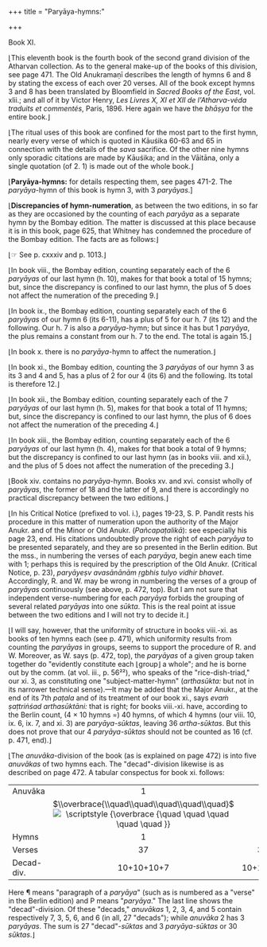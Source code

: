 +++
title = "Paryāya-hymns:"

+++




Book XI.

⌊This eleventh book is the fourth book of the second grand division of
the Atharvan collection. As to the general make-up of the books of this
division, see page 471. The Old Anukramaṇī describes the length of hymns
6 and 8 by stating the excess of each over 20 verses. All of the book
except hymns 3 and 8 has been translated by Bloomfield in *Sacred Books
of the East*, vol. xlii.; and all of it by Victor Henry, *Les Livres X,
XI et XII de l'Atharva-véda traduits et commentés*, Paris, 1896. Here
again we have the *bhāṣya* for the entire book.⌋

⌊The ritual uses of this book are confined for the most part to the
first hymn, nearly every verse of which is quoted in Kāuśika 60-63 and
65 in connection with the details of the *sava* sacrifice. Of the other
nine hymns only sporadic citations are made by Kāuśika; and in the
Vāitāna, only a single quotation (of 2. 1) is made out of the whole
book.⌋

⌊**Paryāya-hymns:** for details respecting them, see pages 471-2. The
*paryāya*-hymn of this book is hymn 3, with 3 *paryāyas*.\]

⌊**Discrepancies of hymn-numeration**, as between the two editions, in
so far as they are occasioned by the counting of each *paryāya* as a
separate hymn by the Bombay edition. The matter is discussed at this
place because it is in this book, page 625, that Whitney has condemned
the procedure of the Bombay edition. The facts are as follows:⌋

⌊☞ See p. cxxxiv and p. 1013.⌋

  

⌊In book viii., the Bombay edition, counting separately each of the 6
*paryāyas* of our last hymn (h. 10), makes for that book a total of 15
hymns; but, since the discrepancy is confined to our last hymn, the plus
of 5 does not affect the numeration of the preceding 9.⌋

⌊In book ix., the Bombay edition, counting separately each of the 6
*paryāyas* of our hymn 6 (its 6-11), has a plus of 5 for our h. 7 (its
12) and the following. Our h. 7 is also a *paryāya*-hymn; but since it
has but 1 *paryāya*, the plus remains a constant from our h. 7 to the
end. The total is again 15.⌋

⌊In book x. there is no *paryāya*-hymn to affect the numeration.⌋

⌊In book xi., the Bombay edition, counting the 3 *paryāyas* of our hymn
3 as its 3 and 4 and 5, has a plus of 2 for our 4 (its 6) and the
following. Its total is therefore 12.⌋



⌊In book xii., the Bombay edition, counting separately each of the 7
*paryāyas* of our last hymn (h. 5), makes for that book a total of 11
hymns; but, since the discrepancy is confined to our last hymn, the plus
of 6 does not affect the numeration of the preceding 4.⌋

⌊In book xiii., the Bombay edition, counting separately each of the 6
*paryāyas* of our last hymn (h. 4), makes for that book a total of 9
hymns; but the discrepancy is confined to our last hymn (as in books
viii. and xii.), and the plus of 5 does not affect the numeration of the
preceding 3.⌋

⌊Book xiv. contains no *paryāya*-hymn. Books xv. and xvi. consist wholly
of *paryāyas*, the former of 18 and the latter of 9, and there is
accordingly no practical discrepancy between the two editions.⌋

⌊In his Critical Notice (prefixed to vol. i.), pages 19-23, S. P. Pandit
rests his procedure in this matter of numeration upon the authority of
the Major Anukr. and of the Minor or Old Anukr. (*Pañcapaṭalikā*): see
especially his page 23, end. His citations undoubtedly prove the right
of each *paryāya* to be presented separately, and they are so presented
in the Berlin edition. But the mss., in numbering the verses of each
*paryāya*, begin anew each time with 1; perhaps this is required by the
prescription of the Old Anukr. (Critical Notice, p. 23), *paryāyeṣv
avasānānām ṛgbhis tulyo vidhir bhavet*. Accordingly, R. and W. may be
wrong in numbering the verses of a group of *paryāyas* continuously (see
above, p. 472, top). But I am not sure that independent verse-numbering
for each *paryāya* forbids the grouping of several related *paryāyas*
into one *sūkta*. This is the real point at issue between the two
editions and I will not try to decide it.⌋

⌊I will say, however, that the uniformity of structure in books
viii.-xi. as books of ten hymns each (see p. 471), which uniformity
results from counting the *paryāyas* in groups, seems to support the
procedure of R. and W. Moreover, as W. says (p. 472, top), the
*paryāyas* of a given group taken together do "evidently constitute each
⌊group⌋ a whole"; and he is borne out by the comm. (at vol. iii., p.
56²²), who speaks of the "rice-dish-triad," our xi. 3, as constituting
one "subject-matter-hymn" (*arthasūkta:* but not in its narrower
technical sense).—It may be added that the Major Anukr., at the end of
its 7th *paṭala* and of its treatment of our book xi., says *evaṁ
ṣaṭtriṅśad arthasūktāni:* that is right; for books viii.-xi. have,
according to the Berlin count, (4 × 10 hymns =) 40 hymns, of which 4
hymns (our viii. 10, ix. 6, ix. 7, and xi. 3) are *paryāya-sūktas*,
leaving 36 *artha-sūktas*. But this does not prove that our 4
*paryāya-sūktas* should not be counted as 16 (cf. p. 471, end).⌋

⌊The *anuvāka*-division of the book (as is explained on page 472) is
into five *anuvākas* of two hymns each. The "decad"-division likewise is
as described on page 472. A tabular conspectus for book xi. follows:

|            |                                                                                                                                                                                                                     |          |                                                                                                                                                                                                                     |         |                                                                                                                                                                                                                     |       |                                                                                                                                                                                                                     |          |                                                                                                                                                                                                                     |         |
|------------|:-------------------------------------------------------------------------------------------------------------------------------------------------------------------------------------------------------------------:|:--------:|:-------------------------------------------------------------------------------------------------------------------------------------------------------------------------------------------------------------------:|:-------:|:-------------------------------------------------------------------------------------------------------------------------------------------------------------------------------------------------------------------:|:-----:|:-------------------------------------------------------------------------------------------------------------------------------------------------------------------------------------------------------------------:|:--------:|:-------------------------------------------------------------------------------------------------------------------------------------------------------------------------------------------------------------------:|:-------:|
| Anuvāka    |                                                                                                          1                                                                                                          |          |                                                                                                          2                                                                                                          |         |                                                                                                          3                                                                                                          |       |                                                                                                          4                                                                                                          |          |                                                                                                          5                                                                                                          |         |
|            | $\\overbrace{\\quad\\quad\\quad\\quad\\quad}$![\\scriptstyle {\\overbrace {\\quad \\quad \\quad \\quad \\quad }}](https://wikimedia.org/api/rest_v1/media/math/render/svg/5dd6c11e1f912680c3fdabdde29b0eacf5ce7f8d) |          | $\\overbrace{\\quad\\quad\\quad\\quad\\quad}$![\\scriptstyle {\\overbrace {\\quad \\quad \\quad \\quad \\quad }}](https://wikimedia.org/api/rest_v1/media/math/render/svg/5dd6c11e1f912680c3fdabdde29b0eacf5ce7f8d) |         | $\\overbrace{\\quad\\quad\\quad\\quad\\quad}$![\\scriptstyle {\\overbrace {\\quad \\quad \\quad \\quad \\quad }}](https://wikimedia.org/api/rest_v1/media/math/render/svg/5dd6c11e1f912680c3fdabdde29b0eacf5ce7f8d) |       | $\\overbrace{\\quad\\quad\\quad\\quad\\quad}$![\\scriptstyle {\\overbrace {\\quad \\quad \\quad \\quad \\quad }}](https://wikimedia.org/api/rest_v1/media/math/render/svg/5dd6c11e1f912680c3fdabdde29b0eacf5ce7f8d) |          | $\\overbrace{\\quad\\quad\\quad\\quad\\quad}$![\\scriptstyle {\\overbrace {\\quad \\quad \\quad \\quad \\quad }}](https://wikimedia.org/api/rest_v1/media/math/render/svg/5dd6c11e1f912680c3fdabdde29b0eacf5ce7f8d) |         |
| Hymns      |                                                                                                          1                                                                                                          |    2     |                                                                                                          3                                                                                                          |    4    |                                                                                                          5                                                                                                          |   6   |                                                                                                          7                                                                                                          |    8     |                                                                                                          9                                                                                                          |   10    |
| Verses     |                                                                                                         37                                                                                                          |    31    |                                                                                                         56¶                                                                                                         |   26    |                                                                                                         26                                                                                                          |  23   |                                                                                                         27                                                                                                          |    34    |                                                                                                         26                                                                                                          |   27    |
| Decad-div. |                                                                                                     10+10+10+7                                                                                                      | 10+10+11 |                                                                                                         3P                                                                                                          | 10+10+6 |                                                                                                       10+10+6                                                                                                       | 10+13 |                                                                                                       10+10+7                                                                                                       | 10+10+14 |                                                                                                       10+10+6                                                                                                       | 10+10+7 |

Here ¶ means "paragraph of a *paryāya*" (such as is numbered as a
"verse" in the Berlin edition) and P means "*paryāya*." The last line
shows the "decad"-division. Of these "decads," *anuvākas* 1, 2, 3, 4,
and 5 contain respectively 7, 3, 5, 6, and 6 (in all, 27 "decads");
while *anuvāka* 2 has 3 *paryāyas*. The sum is 27 "decad"-*sūktas* and 3
*paryāya-sūktas* or 30 *sūktas*.⌋

